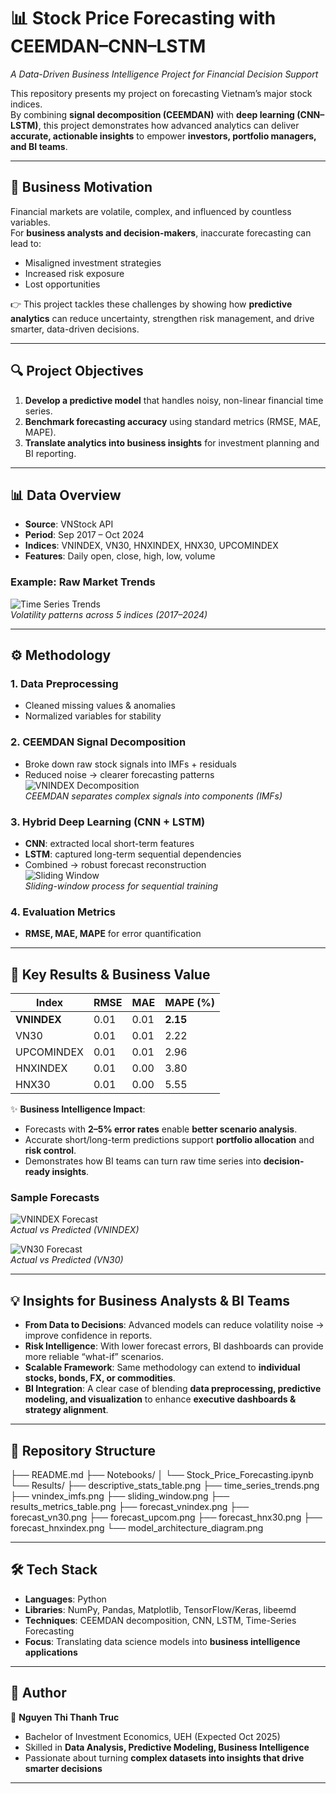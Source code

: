 # 📊 Stock Price Forecasting with CEEMDAN–CNN–LSTM  
*A Data-Driven Business Intelligence Project for Financial Decision Support*  

This repository presents my project on forecasting Vietnam’s major stock indices.  
By combining **signal decomposition (CEEMDAN)** with **deep learning (CNN–LSTM)**, this project demonstrates how advanced analytics can deliver **accurate, actionable insights** to empower **investors, portfolio managers, and BI teams**.  

---

## 🎯 Business Motivation
Financial markets are volatile, complex, and influenced by countless variables.  
For **business analysts and decision-makers**, inaccurate forecasting can lead to:  
- Misaligned investment strategies  
- Increased risk exposure  
- Lost opportunities  

👉 This project tackles these challenges by showing how **predictive analytics** can reduce uncertainty, strengthen risk management, and drive smarter, data-driven decisions.  

---

## 🔍 Project Objectives
1. **Develop a predictive model** that handles noisy, non-linear financial time series.  
2. **Benchmark forecasting accuracy** using standard metrics (RMSE, MAE, MAPE).  
3. **Translate analytics into business insights** for investment planning and BI reporting.  

---

## 📊 Data Overview
- **Source**: VNStock API  
- **Period**: Sep 2017 – Oct 2024  
- **Indices**: VNINDEX, VN30, HNXINDEX, HNX30, UPCOMINDEX  
- **Features**: Daily open, close, high, low, volume  

### Example: Raw Market Trends  
![Time Series Trends](Results/time_series_trends.png)  
*Volatility patterns across 5 indices (2017–2024)*  

---

## ⚙️ Methodology
### 1. Data Preprocessing  
- Cleaned missing values & anomalies  
- Normalized variables for stability  

### 2. CEEMDAN Signal Decomposition  
- Broke down raw stock signals into IMFs + residuals  
- Reduced noise → clearer forecasting patterns  
![VNINDEX Decomposition](Results/vnindex_imfs.png)  
*CEEMDAN separates complex signals into components (IMFs)*  

### 3. Hybrid Deep Learning (CNN + LSTM)  
- **CNN**: extracted local short-term features  
- **LSTM**: captured long-term sequential dependencies  
- Combined → robust forecast reconstruction  
![Sliding Window](Results/sliding_window.png)  
*Sliding-window process for sequential training*  

### 4. Evaluation Metrics  
- **RMSE, MAE, MAPE** for error quantification  

---

## 🚀 Key Results & Business Value
| Index       | RMSE  | MAE  | MAPE (%) |
|-------------|-------|------|----------|
| **VNINDEX** | 0.01  | 0.01 | **2.15** |
| VN30        | 0.01  | 0.01 | 2.22     |
| UPCOMINDEX  | 0.01  | 0.01 | 2.96     |
| HNXINDEX    | 0.01  | 0.00 | 3.80     |
| HNX30       | 0.01  | 0.00 | 5.55     |

✨ **Business Intelligence Impact**:  
- Forecasts with **2–5% error rates** enable **better scenario analysis**.  
- Accurate short/long-term predictions support **portfolio allocation** and **risk control**.  
- Demonstrates how BI teams can turn raw time series into **decision-ready insights**.  

### Sample Forecasts
![VNINDEX Forecast](Results/forecast_vnindex.png)  
*Actual vs Predicted (VNINDEX)*  

![VN30 Forecast](Results/forecast_vn30.png)  
*Actual vs Predicted (VN30)*  

---

## 💡 Insights for Business Analysts & BI Teams
- **From Data to Decisions**: Advanced models can reduce volatility noise → improve confidence in reports.  
- **Risk Intelligence**: With lower forecast errors, BI dashboards can provide more reliable “what-if” scenarios.  
- **Scalable Framework**: Same methodology can extend to **individual stocks, bonds, FX, or commodities**.  
- **BI Integration**: A clear case of blending **data preprocessing, predictive modeling, and visualization** to enhance **executive dashboards & strategy alignment**.  

---

## 📂 Repository Structure
├── README.md
├── Notebooks/
│ └── Stock_Price_Forecasting.ipynb
└── Results/
├── descriptive_stats_table.png
├── time_series_trends.png
├── vnindex_imfs.png
├── sliding_window.png
├── results_metrics_table.png
├── forecast_vnindex.png
├── forecast_vn30.png
├── forecast_upcom.png
├── forecast_hnx30.png
├── forecast_hnxindex.png
└── model_architecture_diagram.png


---

## 🛠️ Tech Stack
- **Languages**: Python  
- **Libraries**: NumPy, Pandas, Matplotlib, TensorFlow/Keras, libeemd  
- **Techniques**: CEEMDAN decomposition, CNN, LSTM, Time-Series Forecasting  
- **Focus**: Translating data science models into **business intelligence applications**  

---

## 📣 Author
👤 **Nguyen Thi Thanh Truc**  
- Bachelor of Investment Economics, UEH (Expected Oct 2025)  
- Skilled in **Data Analysis, Predictive Modeling, Business Intelligence**  
- Passionate about turning **complex datasets into insights that drive smarter decisions**  

---
